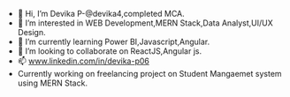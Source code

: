 - 👋 Hi, I’m Devika P-@devika4,completed MCA.
- 👀 I’m interested in WEB Development,MERN Stack,Data Analyst,UI/UX Design.
- 🌱 I’m currently learning Power BI,Javascript,Angular.
- 💞️ I’m looking to collaborate on ReactJS,Angular js.
- 📫 www.linkedin.com/in/devika-p06
- Currently working on freelancing project on Student Mangaemet system using MERN Stack.
  

<!---
devika49/devika49 is a ✨ special ✨ repository because its `README.md` (this file) appears on your GitHub profile.
You can click the Preview link to take a look at your changes.
--->
